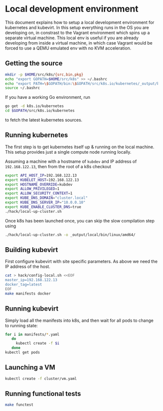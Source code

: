 # Local development environment

This document explains how to setup a local development environment
for kubernetes and kubevirt. In this setup everything runs in the
OS you are developing on, in constrast to the Vagrant environment
which spins up a separate virtual machine. This local env is useful
if you are already developing from inside a virtual machine, in
which case Vagrant would be forced to use a QEMU emulated env with
no KVM acceleration.

## Getting the source

```bash
mkdir -p $HOME/src/k8s/{src,bin,pkg}
echo "export GOPATH=$HOME/src/k8s" >> ~/.bashrc
echo "export PATH=\$GOPATH/bin:\$GOPATH/src/k8s.io/kubernetes/_output/bin:\$PATH" >> ~/.bashrc
source ~/.bashrc
```

If you have a working Go environment, run

```bash
go get -d k8s.io/kubernetes
cd $GOPATH/src/k8s.io/kubernetes
```

to fetch the latest kubernetes sources.

## Running kubernetes

The first step is to get kubernetes itself up & running on the local
machine. This setup provides just a single compute node running
locally.

Assuming a machine with a hostname of `kubdev` and IP address
of `192.168.122.13`, then from the root of a k8s checkout

```bash
export API_HOST_IP=192.168.122.13
export KUBELET_HOST=192.168.122.13
export HOSTNAME_OVERRIDE=kubdev
export ALLOW_PRIVILEGED=1
export ALLOW_SECURITY_CONTEXT=1
export KUBE_DNS_DOMAIN="cluster.local"
export KUBE_DNS_SERVER_IP="10.0.0.10"
export KUBE_ENABLE_CLUSTER_DNS=true
./hack/local-up-cluster.sh
```

Once k8s has been launched once, you can skip the slow compilation
step using

```bash
./hack/local-up-cluster.sh -o _output/local/bin/linux/amd64/
```


## Building kubevirt

First configure kubevirt with site specific parameters. As above
we need the IP address of the host.

```bash
cat > hack/config-local.sh <<EOF
master_ip=192.168.122.13
docker_tag=latest
EOF
make manifests docker
```

## Running kubevirt

Simply load all the manifests into k8s, and then wait for all
pods to change to running state:

```bash
for i in manifests/*.yaml
   do
     kubectl create -f $i
   done
kubectl get pods
```


## Launching a VM

```bash
kubectl create -f cluster/vm.yaml
```

## Running functional tests

```bash
make functest
```

